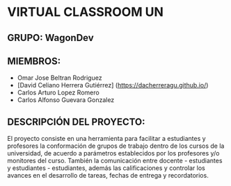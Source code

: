 # VIRTUAL CLASSROOM UN

## GRUPO: WagonDev

## MIEMBROS:

* Omar Jose Beltran Rodriguez
* [David Celiano Herrera Gutiérrez] (https://dacherreragu.github.io/)
* Carlos Arturo Lopez Romero
* Carlos Alfonso Guevara Gonzalez

## DESCRIPCIÓN DEL PROYECTO:
El proyecto consiste en una herramienta para facilitar a estudiantes y profesores la conformación de grupos de trabajo dentro de los cursos de la universidad,
de acuerdo a parámetros establecidos por los profesores y/o monitores del curso.
También la comunicación entre docente - estudiantes y estudiantes - estudiantes, además las calificaciones y controlar los avances en el desarrollo de tareas,
fechas de entrega y recordatorios.
